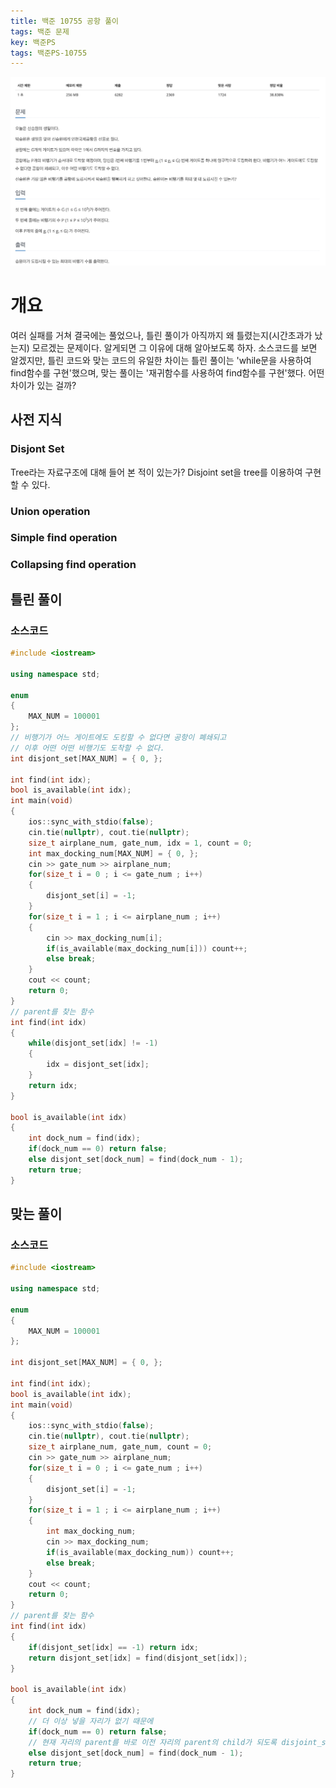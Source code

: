 ```yaml
---
title: 백준 10755 공항 풀이
tags: 백준 문제
key: 백준PS
tags: 백준PS-10755
---
```


<center><img src="/image/2020-01-22/10755.png"></center>

# 개요

여러 실패를 거쳐 결국에는 풀었으나, 틀린 풀이가 아직까지 왜 틀렸는지(시간초과가 났는지) 모르겠는 문제이다. 알게되면 그 이유에 대해 알아보도록 하자. 소스코드를 보면 알겠지만, 틀린 코드와 맞는 코드의 유일한 차이는 틀린 풀이는 'while문을 사용하여 find함수를 구현'했으며, 맞는 풀이는 '재귀함수를 사용하여 find함수를 구현'했다. 어떤 차이가 있는 걸까?

## 사전 지식

### Disjont Set

Tree라는 자료구조에 대해 들어 본 적이 있는가? Disjoint set을 tree를 이용하여 구현할 수 있다.

### Union operation



### Simple find operation



### Collapsing find operation



## 틀린 풀이

### 소스코드

```cpp
#include <iostream>

using namespace std;

enum
{
    MAX_NUM = 100001
};
// 비행기가 어느 게이트에도 도킹할 수 없다면 공항이 폐쇄되고
// 이후 어떤 어떤 비행기도 도착할 수 없다.
int disjont_set[MAX_NUM] = { 0, };

int find(int idx);
bool is_available(int idx);
int main(void)
{
    ios::sync_with_stdio(false);
    cin.tie(nullptr), cout.tie(nullptr);
    size_t airplane_num, gate_num, idx = 1, count = 0;
    int max_docking_num[MAX_NUM] = { 0, };
    cin >> gate_num >> airplane_num;
    for(size_t i = 0 ; i <= gate_num ; i++)
    {
        disjont_set[i] = -1;
    }
    for(size_t i = 1 ; i <= airplane_num ; i++)
    {
        cin >> max_docking_num[i];
        if(is_available(max_docking_num[i])) count++;
        else break;
    }
    cout << count;
    return 0;
}
// parent를 찾는 함수
int find(int idx)
{
    while(disjont_set[idx] != -1)
    {
        idx = disjont_set[idx];
    }
    return idx;
}

bool is_available(int idx)
{
    int dock_num = find(idx);
    if(dock_num == 0) return false;
    else disjont_set[dock_num] = find(dock_num - 1);
    return true;
}
```

## 맞는 풀이

### 소스코드

```cpp
#include <iostream>

using namespace std;

enum
{
    MAX_NUM = 100001
};

int disjont_set[MAX_NUM] = { 0, };

int find(int idx);
bool is_available(int idx);
int main(void)
{
    ios::sync_with_stdio(false);
    cin.tie(nullptr), cout.tie(nullptr);
    size_t airplane_num, gate_num, count = 0;
    cin >> gate_num >> airplane_num;
    for(size_t i = 0 ; i <= gate_num ; i++)
    {
        disjont_set[i] = -1;
    }
    for(size_t i = 1 ; i <= airplane_num ; i++)
    {
        int max_docking_num;
        cin >> max_docking_num;
        if(is_available(max_docking_num)) count++;
        else break;
    }
    cout << count;
    return 0;
}
// parent를 찾는 함수
int find(int idx)
{
    if(disjont_set[idx] == -1) return idx;
    return disjont_set[idx] = find(disjont_set[idx]);
}

bool is_available(int idx)
{
    int dock_num = find(idx);
    // 더 이상 넣을 자리가 없기 때문에
    if(dock_num == 0) return false;
    // 현재 자리의 parent를 바로 이전 자리의 parent의 child가 되도록 disjoint_set을 구성한다.
    else disjont_set[dock_num] = find(dock_num - 1);
    return true;
}
```